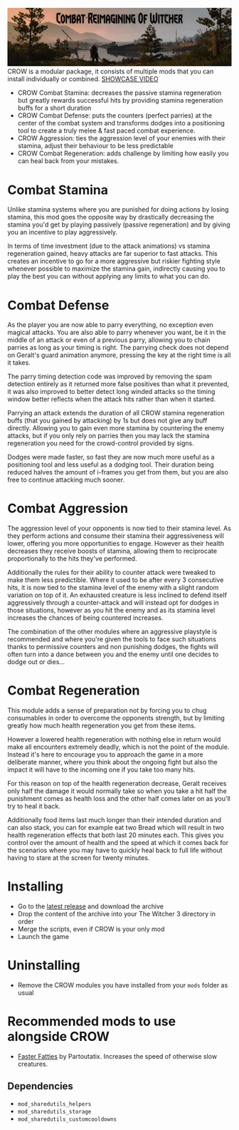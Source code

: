 ![header](docs/header.webp)
CROW is a modular package, it consists of multiple mods that you can install individually or combined. [SHOWCASE VIDEO](https://www.youtube.com/watch?v=tEohUqBgtx8)

- CROW Combat Stamina: decreases the passive stamina regeneration but greatly rewards successful hits by providing stamina regeneration buffs for a short duration
- CROW Combat Defense: puts the counters (perfect parries) at the center of the combat system and transforms dodges into a positioning tool to create a truly melee & fast paced combat experience.
- CROW Aggression: ties the aggression level of your enemies with their stamina, adjust their behaviour to be less predictable
- CROW Combat Regeneration: adds challenge by limiting how easily you can heal back from your mistakes.

# Combat Stamina
Unlike stamina systems where you are punished for doing actions by losing stamina, this mod goes the opposite way by drastically decreasing the stamina you'd get by playing passively (passive regeneration) and by giving you an incentive to play aggressively.

In terms of time investment (due to the attack animations) vs stamina regeneration gained, heavy attacks are far superior to fast attacks. This creates an incentive to go for a more aggressive but riskier fighting style whenever possible to maximize the stamina gain, indirectly causing you to play the best you can without applying any limits to what you can do.

# Combat Defense
As the player you are now able to parry everything, no exception even magical attacks. You are also able to parry whenever you want, be it in the middle of an attack or even of a previous parry, allowing you to chain parries as long as your timing is right. The parrying check does not depend on Geralt's guard animation anymore, pressing the key at the right time is all it takes.

The parry timing detection code was improved by removing the spam detection entirely as it returned more false positives than what it prevented, it was also improved to better detect long winded attacks so the timing window better reflects when the attack hits rather than when it started.

Parrying an attack extends the duration of all CROW stamina regeneration buffs (that you gained by attacking) by 1s but does not give any buff directly. Allowing you to gain even more stamina by countering the enemy attacks, but if you only rely on parries then you may lack the stamina regeneration you need for the crowd-control provided by signs.

Dodges were made faster, so fast they are now much more useful as a positioning tool and less useful as a dodging tool. Their duration being reduced halves the amount of i-frames you get from them, but you are also free to continue attacking much sooner.

# Combat Aggression
The aggression level of your opponents is now tied to their stamina level. As they perform actions and consume their stamina their aggressiveness will lower, offering you more opportunities to engage. However as their health decreases they receive boosts of stamina, allowing them to reciprocate proportionally to the hits they've performed.

Additionally the rules for their ability to counter attack were tweaked to make them less predictible. Where it used to be after every 3 consecutive hits, it is now tied to the stamina level of the enemy with a slight random variation on top of it. An exhausted creature is less inclined to defend itself aggressively through a counter-attack and will instead opt for dodges in those situations, however as you hit the enemy and as its stamina level increases the chances of being countered increases.

The combination of the other modules where an aggressive playstyle is recommended and where you're given the tools to face such situations thanks to permissive counters and non punishing dodges, the fights will often turn into a dance between you and the enemy until one decides to dodge out or dies...

# Combat Regeneration
This module adds a sense of preparation not by forcing you to chug consumables in order to overcome the opponents strength, but by limiting greatly how much health regeneration you get from these items.

However a lowered health regeneration with nothing else in return would make all encounters extremely deadly, which is not the point of the module. Instead it's here to encourage you to approach the game in a more deliberate manner, where you think about the ongoing fight but also the impact it will have to the incoming one if you take too many hits.

For this reason on top of the health regeneration decrease, Geralt receives only half the damage it would normally take so when you take a hit half the punishment comes as health loss and the other half comes later on as you'll try to heal it back.

Additionally food items last much longer than their intended duration and can also stack, you can for example eat two Bread which will result in two health regeneration effects that both last 20 minutes each. This gives you control over the amount of health and the speed at which it comes back for the scenarios where you may have to quickly heal back to full life without having to stare at the screen for twenty minutes.

# Installing
 - Go to the [latest release](./tw3-crow/latest) and download the archive
 - Drop the content of the archive into your The Witcher 3 directory in order
 - Merge the scripts, even if CROW is your only mod
 - Launch the game

# Uninstalling
 - Remove the CROW modules you have installed from your `mods` folder as usual

# Recommended mods to use alongside CROW
- [Faster Fatties](https://www.nexusmods.com/witcher3/mods/3997) by Partoutatix. Increases the speed of otherwise slow creatures.

## Dependencies
 - `mod_sharedutils_helpers`
 - `mod_sharedutils_storage`
 - `mod_sharedutils_customcooldowns`
